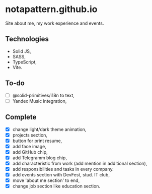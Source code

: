 # notapattern.github.io

Site about me, my work experience and events.

## Technologies

- Solid JS,
- SASS,
- TypeScript,
- Vite.

## To-do

- [ ] @solid-primitives/i18n to text,
- [ ] Yandex Music integration,

## Complete
- [x] change light/dark theme animation,
- [x] projects section,
- [x] button for print resume,
- [x] add face image,
- [x] add GitHub chip,
- [x] add Telegramm blog chip,
- [x] add characteristic from work (add mention in additional section),
- [x] add responsibilities and tasks in every company.
- [x] add events section with DevFest, stud. IT club,
- [x] move 'about me section' to end,
- [x] change job section like education section.
